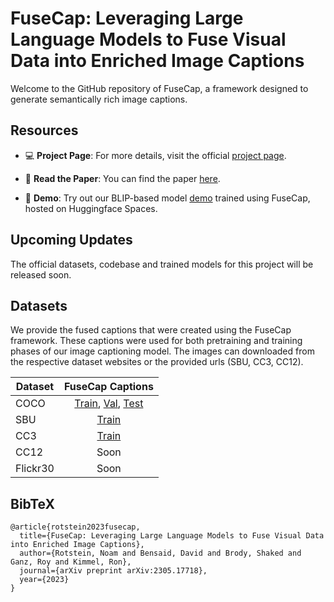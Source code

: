 # FuseCap: Leveraging Large Language Models to Fuse Visual Data into Enriched Image Captions

Welcome to the GitHub repository of FuseCap, a framework designed to generate semantically rich image captions.

## Resources

- 💻 **Project Page**: For more details, visit the official [project page](https://rotsteinnoam.github.io/FuseCap/).

- 📝 **Read the Paper**: You can find the paper [here](https://arxiv.org/abs/2305.17718).
    
- 🚀 **Demo**: Try out our BLIP-based model [demo](https://huggingface.co/spaces/noamrot/FuseCap) trained using FuseCap, hosted on Huggingface Spaces.

## Upcoming Updates

The official datasets, codebase and trained models for this project will be released soon.


##  Datasets
We provide the fused captions that were created using the FuseCap framework.
These captions were used for both pretraining and training phases of our image captioning model. 
The images can downloaded from the respective dataset websites or the provided urls (SBU, CC3, CC12).

Dataset | FuseCap Captions
--- | :---:
COCO | <a href="https://zenodo.org/record/8132276/files/coco_karpathy_train.json?download=1">Train</a>, <a href="https://zenodo.org/record/8132314/files/coco_karpathy_val.json?download=1">Val</a>, <a href="https://zenodo.org/record/8132335/files/coco_karpathy_test.json?download=1">Test</a>
SBU | <a href="https://zenodo.org/record/8133271/files/SBU_FuseCap.json?download=1">Train</a>
CC3 | <a href="https://zenodo.org/record/8133285/files/CC3_FuseCap.json?download=1">Train</a>
CC12 | Soon
Flickr30 | Soon

## BibTeX

```
@article{rotstein2023fusecap,
  title={FuseCap: Leveraging Large Language Models to Fuse Visual Data into Enriched Image Captions},
  author={Rotstein, Noam and Bensaid, David and Brody, Shaked and Ganz, Roy and Kimmel, Ron},
  journal={arXiv preprint arXiv:2305.17718},
  year={2023}
}
```

